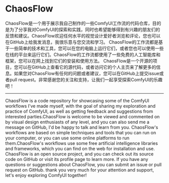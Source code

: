 # ChaosFlow
ChaosFlow是一个用于展示我自己制作的一些ComfyUI工作流的代码仓库，目的是为了分享我对ComfyUI的探索和实践，同时也希望能够得到有兴趣的朋友们的反馈和建议。ChaosFlow欢迎任何水平的视觉设计爱好者浏览和评论，您也可以在GitHub上给我发消息，我很乐意与您交流和学习。 
ChaosFlow的工作流都是基于一些简单的技术和工具，您可以在您的电脑上运行它们，或者您也可以使用一些在线的平台来运行它们。ChaosFlow的工作流都使用了一些免费的人工智能库和框架，您可以在网上找到它们的安装和使用方法。
ChaosFlow是一个开源的项目，您可以在GitHub上查看它的源代码，或者访问它的个人主页来了解更多的信息。如果您对ChaosFlow有任何的问题或者建议，您可以在GitHub上提交issue或者pull request。非常感谢您的关注和支持，让我们一起享受探索ComfyUI的乐趣吧！
****  
ChaosFlow is a code repository for showcasing some of the ComfyUI workflows I've made myself, with the goal of sharing my exploration and practice of ComfyUI, as well as getting feedback and suggestions from interested parties.ChaosFlow is welcome to be viewed and commented on by visual design enthusiasts of any level, and you can also send me a message on GitHub, I'd be happy to talk and learn from you. 
ChaosFlow's workflows are based on simple techniques and tools that you can run on your computer, or you can use some online platforms to run them.ChaosFlow's workflows use some free artificial intelligence libraries and frameworks, which you can find on the web for installation and use.
ChaosFlow is an open source project, and you can check out its source code on GitHub or visit its profile page to learn more. If you have any questions or suggestions about ChaosFlow, you can submit an issue or pull request on GitHub. thank you very much for your attention and support, let's enjoy exploring ComfyUI together!
